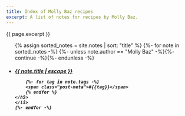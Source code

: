```yaml
---
title: Index of Molly Baz recipes
excerpt: A list of notes for recipes by Molly Baz.
---
```


{{ page.excerpt }}

<ul class="recipe-list">
    {% assign sorted_notes = site.notes | sort: "title" %}
    {%- for note in sorted_notes -%}
    {%- unless note.author == "Molly Baz" -%}{%- continue -%}{%- endunless -%}
    <li>
    <h5>
        <a class="recipe-link" href="{{ note.url | prepend: site.baseurl }}">{{ note.title | escape }}</a>

        {%- for tag in note.tags -%}
        <span class="post-meta">#{{tag}}</span>
        {% endfor %}
    </h5>
    </li>
    {%- endfor -%}
</ul>
